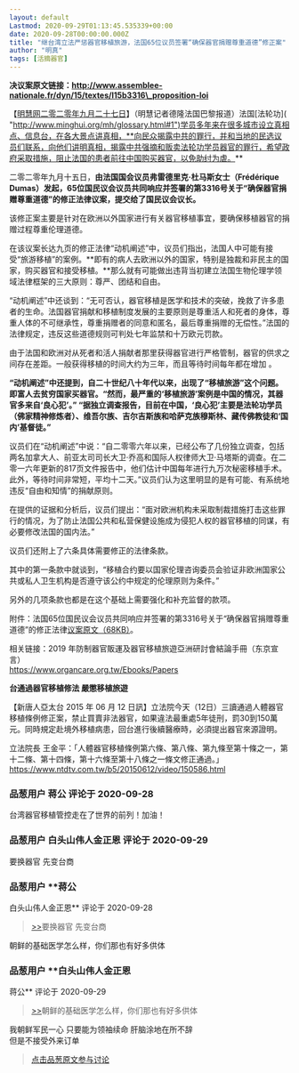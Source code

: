 ```yaml
---
layout: default
Lastmod: 2020-09-29T01:13:45.535339+00:00
date: 2020-09-28T00:00:00.000Z
title: "继台湾立法严惩器官移植旅游，法国65位议员签署“确保器官捐赠尊重道德”修正案"
author: "明真"
tags: [活摘器官]
---
```


**决议案原文链接：http://www.assemblee-nationale.fr/dyn/15/textes/l15b3316\_proposition-loi**  
  
【[明慧网二零二零年九月二十七日]( "http://www.minghui.org/mh/articles/2020/9/27/%E6%B3%95%E5%9B%BD65%E4%BD%8D%E8%AE%AE%E5%91%98%E7%AD%BE%E7%BD%B2%E2%80%9C%E7%A1%AE%E4%BF%9D%E5%99%A8%E5%AE%98%E6%8D%90%E8%B5%A0%E5%B0%8A%E9%87%8D%E9%81%93%E5%BE%B7%E2%80%9D%E4%BF%AE%E6%AD%A3%E6%A1%88-412340.html")】（明慧记者德隆法国巴黎报道）法国[法轮功]( "http://www.minghui.org/mh/glossary.html#1")学员多年来在很多城市设立真相点、信息台，在各大景点讲真相，**向民众揭露中共的罪行，并和当地的民选议员们联系，向他们讲明真相，揭露中共强摘和贩卖法轮功学员器官的罪行，希望政府采取措施，阻止法国的患者前往中国购买器官，以免助纣为虐。**  
  
二零二零年九月十五日，**由法国国会议员弗雷德里克·杜马斯女士（Frédérique Dumas）发起，65位国民议会议员共同响应并签署的第3316号关于“确保器官捐赠尊重道德”的修正法律议案，提交给了国民议会议长。**  
  
该修正案主要是针对在欧洲以外国家进行有关器官移植事宜，要确保移植器官的捐赠过程尊重伦理道德。  
  
在该议案长达九页的修正法律“动机阐述”中，议员们指出，法国人中可能有接受“旅游移植”的案例。**即有的病人去欧洲以外的国家，特别是独裁和非民主的国家，购买器官和接受移植。**那么就有可能做出违背当初建立法国生物伦理学领域法律框架的三大原则：尊严、团结和自由。  
  
“动机阐述”中还谈到：“无可否认，器官移植是医学和技术的突破，挽救了许多患者的生命。法国器官捐献和移植制度发展的主要原则是尊重活人和死者的身体，尊重人体的不可继承性，尊重捐赠者的同意和匿名，最后尊重捐赠的无偿性。”法国的法律规定，违反这些道德规则可判处七年监禁和十万欧元罚款。  
  
由于法国和欧洲对从死者和活人捐献者那里获得器官进行严格管制，器官的供求之间存在差距。一般获得移植的时间大约为三年，而且等待时间每年都在增加 。  
  
**“动机阐述”中还提到，自二十世纪八十年代以来，出现了“移植旅游”这个问题。即富人去贫穷国家买器官。“然而，最严重的‘移植旅游’案例是中国的情况，其器官多来自‘良心犯’。” “据独立调查报告，目前在中国，‘良心犯’主要是法轮功学员（佛家精神修炼者）、维吾尔族、吉尔吉斯族和哈萨克族穆斯林、藏传佛教徒和‘国内’基督徒。”**  
  
议员们在“动机阐述”中说：“自二零零六年以来，已经公布了几份独立调查，包括两名加拿大人、前亚太司司长大卫·乔高和国际人权律师大卫·马塔斯的调查。在二零一六年更新的817页文件报告中，他们估计中国每年进行九万次秘密移植手术。此外，等待时间非常短，平均十二天。”议员们认为这里明显的是有可能、有系统地违反“自由和知情”的捐献原则。  
  
在提供的证据和分析后，议员们提出：“面对欧洲机构未采取制裁措施打击这些罪行的情况，为了防止法国公共和私营保健设施成为侵犯人权的器官移植的同谋，有必要修改法国的国内法。”  
  
议员们还附上了六条具体需要修正的法律条款。  
  
其中的第一条款中就谈到，“移植合约要以国家伦理咨询委员会验证非欧洲国家公共或私人卫生机构是否遵守该公约中规定的伦理原则为条件。”  
  
另外的几项条款也都是在这个基础上需要强化和补充监督的款项。  
  
附件：法国65位国民议会议员共同响应并签署的第3316号关于“确保器官捐赠尊重道德”的修正法律[议案原文（68KB）]( "http://pkg2.minghui.org/mh/2020/9/26/resolution-original-text.pdf")。  
  
相关链接：2019 年防制器官販運及器官移植旅遊亞洲研討會結論手冊（东京宣言）  
https://www.organcare.org.tw/Ebooks/Papers  
  
**台通過器官移植修法 嚴懲移植旅遊**  
  
【新唐人亞太台 2015 年 06 月 12 日訊】立法院今天（12日）三讀通過人體器官移植條例修正案，禁止買賣非法器官，如果違法最重處5年徒刑，罰30到150萬元。同時規定赴境外移植病患，回台進行後續醫療時，必須提出器官來源證明。  
  
立法院長 王金平：「人體器官移植條例第六條、第八條、第九條至第十條之一，第十二條、第十四條，第十六條至第十八條之一條文修正通過。」  
https://www.ntdtv.com.tw/b5/20150612/video/150586.html

            
### 品葱用户 **蒋公** 评论于 2020-09-28
        
台湾器官移植管控走在了世界的前列！加油！
        


            
### 品葱用户 **白头山伟人金正恩** 评论于 2020-09-29
        
要换器官 先变台商
        


            
### 品葱用户 **蒋公 
白头山伟人金正恩** 评论于 2020-09-28
        
> [\>>]( "/article/item_id-505447#")要换器官 先变台商

  
  
朝鲜的基础医学怎么样，你们那也有好多供体
        


            
### 品葱用户 **白头山伟人金正恩 
蒋公** 评论于 2020-09-29
        
> [\>>]( "/article/item_id-505450#")朝鲜的基础医学怎么样，你们那也有好多供体

  
  
我朝鲜军民一心 只要能为领袖续命 肝脑涂地在所不辞  
但是不接受外来订单
        






> [点击品葱原文参与讨论](https://pincong.rocks/article/24530)

